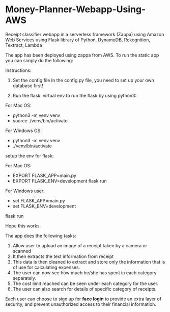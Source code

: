 # Money-Planner-Webapp-Using-AWS
Receipt classifier webapp in a serverless framework (Zappa) using Amazon Web Services 
using Flask library of Python, DynamoDB, Rekognition, Textract, Lambda   

The app has been deployed using zappa from AWS. To run the static app you can simply do the following:

Instructions:

1. Set the config file
In the config.py file, you need to set up your own database first!

2. Run the flask:
virtual env to run the flask by using python3:

For Mac OS:
 - python3 -m venv venv
 - source ./venv/bin/activate
 
For Windows OS:
 - python3 -m venv venv
 - ./venv/bin/activate

setup the env for flask:

For Mac OS:
- EXPORT FLASK_APP=main.py
- EXPORT FLASK_ENV=development flask run 

For Windows user:
- set FLASK_APP=main.py
- set FLASK_ENV=development

flask run 

Hope this works.

The app does the following tasks: 

1. Allow user to upload an image of a receipt taken by a camera or scanned
2. It then extracts the text information from receipt
3. This data is then cleaned to extract and store only the information that is of use for calculating expenses.
4. The user can now see how much he/she has spent in each category separately.
5. The cost limit reached can be seen under each category for the user.
6. The user can also search for details of specific category of receipts.

Each user can choose to sign up for **face login** to provide an extra layer of security, 
and prevent unauthorized access to their financial information.


